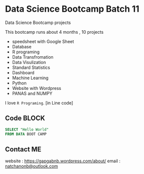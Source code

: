 # Data Science Bootcamp Batch 11
Data Science Bootcamp projects


This bootcamp runs about 4 months , 10 projects

- speedsheet with Google Sheet
- Database
- R programing
- Data Transfromation
- Data Visulization
- Standard Statistics
- Dashboard
- Machine Learning
- Python
- Website with Wordpress
- PANAS and NUMPY

I love `R Programing`. [in Line code]

## Code BLOCK
``` sql
SELECT "Hello World" 
FROM DATA BOOT CAMP
```

## Contact ME
website : https://gapgabnb.wordpress.com/about/
email : natchanonb@outlook.com 

